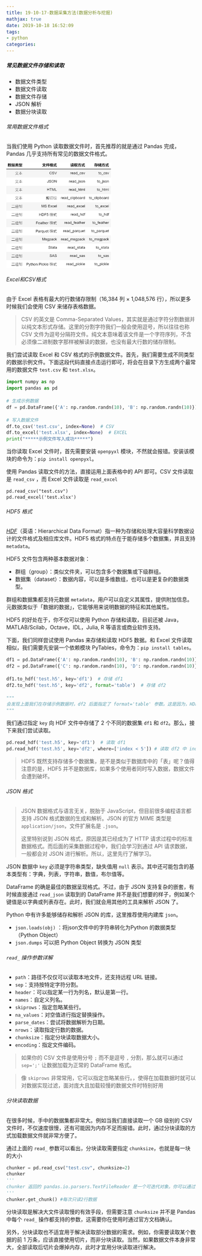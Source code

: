 ```yaml
---
title: 19-10-17-数据采集方法(数据分析与挖掘)
mathjax: true
date: 2019-10-18 16:52:09
tags:
- python
categories:
---
```


##### 常见数据文件存储和读取

- 数据文件类型
- 数据文件读取
- 数据文件存储
- JSON 解析
- 数据分块读取

<!--more-->

###### 常用数据文件格式

 当我们使用 Python 读取数据文件时，首先推荐的就是通过 Pandas 完成，Pandas 几乎支持所有常见的数据文件格式。 

<img src="https://raw.githubusercontent.com/zhanyeye/Figure-bed/win-pic/img/20191017215316.png" width="280" height="280" alt="图片名称" align=center>

###### Excel和CSV格式

 由于 Excel 表格有最大的行数储存限制（16,384 列 × 1,048,576 行），所以更多时候我们会使用 CSV 来储存表格数据。 

>  CSV 的英文是 Comma-Separated Values，其实就是通过字符分割数据并以纯文本形式存储。这里的分割字符我们一般会使用逗号，所以往往也称 CSV 文件为逗号分隔符文件。纯文本意味着该文件是一个字符序列，不含必须像二进制数字那样被解读的数据，也没有最大行数的储存限制。 

 我们尝试读取 Excel 和 CSV 格式的示例数据文件。首先，我们需要生成不同类型的数据示例文件。下面这段代码直接点击运行即可，将会在目录下方生成两个最常用的数据文件 `test.csv` 和 `test.xlsx`。 

```python
import numpy as np
import pandas as pd

# 生成示例数据
df = pd.DataFrame({'A': np.random.randn(10), 'B': np.random.randn(10)})

# 写入数据文件
df.to_csv('test.csv', index=None)  # CSV
df.to_excel('test.xlsx', index=None)  # EXCEL
print("*****示例文件写入成功*****")
```

 当你读取 Excel 文件时，首先需要安装 `openpyxl` 模块，不然就会报错。安装该模块的命令为：`pip install openpyxl`。

 使用 Pandas 读取文件的方法，直接运用上面表格中的 API 即可。CSV 文件读取是 `read_csv` ，而 Excel 文件读取是 `read_excel` 

```
pd.read_csv("test.csv")
pd.read_excel('test.xlsx')
```

###### HDF5 格式

[ *HDF*](https://zh.wikipedia.org/zh-hans/HDF)（英语：Hierarchical Data Format）指一种为存储和处理大容量科学数据设计的文件格式及相应库文件。HDF5 格式的特点在于能存储多个数据集，并且支持 `metadata`。

HDF5 文件包含两种基本数据对象：

- 群组（group）：类似文件夹，可以包含多个数据集或下级群组。
- 数据集（dataset）：数据内容，可以是多维数组，也可以是更复杂的数据类型。

群组和数据集都支持元数据 `metadata`，用户可以自定义其属性，提供附加信息。元数据类似于「数据的数据」，它能够用来说明数据的特征和其他属性。

HDF5 的好处在于，你不仅可以使用 Python 存储和读取，目前还被 Java，MATLAB/Scilab，Octave，IDL，Julia, R 等语言或商业软件支持。

下面，我们同样尝试使用 Pandas 来存储和读取 HDF5 数据。和 Excel 文件读取相似，我们需要先安装一个依赖模块 PyTables，命令为：`pip install tables`。

```python
df1 = pd.DataFrame({'A': np.random.randn(10), 'B': np.random.randn(10)})  # 随机数据
df2 = pd.DataFrame({'C': np.random.randn(10), 'D': np.random.randn(10)})  # 随机数据

df1.to_hdf('test.h5', key='df1')  # 存储 df1
df2.to_hdf('test.h5', key='df2', format='table')  # 存储 df2 

"""
会发现上面我们在存储示例数据时，df2 后面指定了 format='table' 参数。这是因为，HDF 支持两种存储架构：fixed 和 table。默认为 fixed，因为其读取速度更快，但是 table 却支持查询操作。
"""
```

 我们通过指定 `key` 向 HDF 文件中存储了 2 个不同的数据集 `df1` 和 `df2`。那么，接下来我们尝试读取。 

```python
pd.read_hdf('test.h5', key='df1')  # 读取 df1 
pd.read_hdf('test.h5', key='df2', where=['index < 5']) # 读取 df2 中 index < 5 的数据
```

>  HDF5 既然支持存储多个数据集，是不是类似于数据库中的「表」呢？值得注意的是，HDF5 并不是数据库，如果多个使用者同时写入数据，数据文件会遭到破坏。 

###### JSON 格式

> JSON 数据格式与语言无关，脱胎于 JavaScript，但目前很多编程语言都支持 JSON 格式数据的生成和解析。JSON 的官方 MIME 类型是 `application/json`，文件扩展名是 `.json`。
>
> 这里特别说到 JSON 格式，原因是其已经成为了 HTTP 请求过程中的标准数据格式。而后面的采集数据过程中，我们会学习到通过 API 请求数据，一般都会对 JSON 进行解析。所以，这里先行了解学习。

 JSON 数据中 `key` 必须是字符串类型，缺失值用 `null` 表示。其中还可能包含的基本类型有：字典，列表，字符串，数值，布尔值等。 

 DataFrame 的确是最佳的数据呈现格式。不过，由于 JSON 支持复杂的嵌套，有时候直接通过 `read_json` 读取到的 DataFrame 并不是我们想要的样子，例如某个键值是以字典或列表存在。此时，我们就会用其他的工具来解析 JSON 了。 

 Python 中有许多能够储存和解析 JSON 的库，这里推荐使用内建库 `json`。

+  `json.loads(obj)` ：将json文件中的字符串转化为Python 的数据类型（Python Object）
+   `json.dumps` 可以把 Python Object 转换为 JSON 类型 

###### `read_` 操作参数详解

 - `path`：路径不仅仅可以读取本地文件，还支持远程 URL 链接。
- `sep`：支持按特定字符分割。
- `header`：可以指定某一行为列名，默认是第一行。
- `names`：自定义列名。
- `skiprows`：指定忽略某些行。
- `na_values`：对空值进行指定替换操作。
- `parse_dates`：尝试将数据解析为日期。
- `nrows`：读取指定行数的数据。
- `chunksize`：指定分块读取数据大小。
- `encoding`：指定文件编码。

> 如果你的 CSV 文件是使用分号 `;` 而不是逗号 `,` 分割，那么就可以通过 `sep=';'` 让数据加载为正常的 DataFrame 格式。 

> 像 `skiprows` 非常常用，它可以指定忽略某些行。，使得在加载数据时就可以对数据实现过滤，面对庞大且加载较慢的数据文件时特别好用 

###### 分块读取数据

在很多时候，手中的数据集都非常大。例如当我们直接读取一个 GB 级别的 CSV 文件时，不仅速度很慢，还有可能因为内存不足而报错。此时，通过分块读取的方式加载数据文件就非常方便了。

 通过上面的 `read_` 参数可以看出，分块读取需要指定 `chunksize`，也就是每一块的大小 


```python
chunker = pd.read_csv("test.csv", chunksize=2)
chunker
'''
chunker 返回的 pandas.io.parsers.TextFileReader 是一个可迭代对象。你可以通过 get_chunk() 逐次返回每一个块状数据的内容。你可以尝试多次运行下方单元格，以查看每次迭代的结果。
'''
chunker.get_chunk() #每次只读2行数据
```

 分块读取是解决大文件读取慢的有效手段，但需要注意 `chunksize` 并不是 Pandas 中每个 `read_` 操作都支持的参数，这需要你在使用时通过官方文档确认。 

 另外，分块读取也不适宜用于解决读取部分数据的需求。例如，你需要读取某个数据的前 1 万条，应该直接使用切片，而非分块读取。当然，如果数据文件本身非常大，全部读取后切片会爆掉内存，此时才宜用分块读取进行解决。 